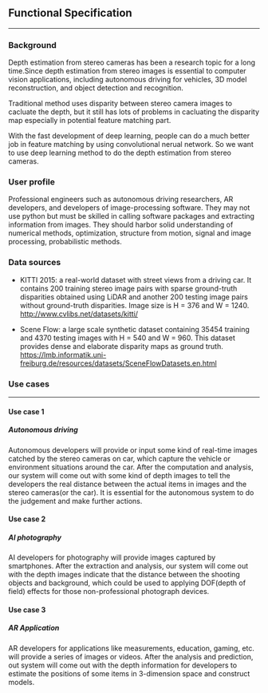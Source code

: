 ## Functional Specification
--------------------
### Background
Depth estimation from stereo cameras has been a research topic for a long time.Since depth estimation from stereo images is essential to computer vision applications, including autonomous driving for vehicles, 3D model reconstruction, and object detection and recognition. 

Traditional method uses disparity between stereo camera images to cacluate the depth, but it still has lots of problems in cacluating the disparity map especially in potential feature matching part. 

With the fast development of deep learning, people can do a much better job in feature matching by using convolutional nerual network. So we want to use deep learning method to do the depth estimation from stereo cameras.

### User profile

Professional engineers such as autonomous driving researchers, AR developers, and developers of image-processing software. They may not use python but must be skilled in calling software packages and extracting information from images. They should harbor solid understanding of numerical methods, optimization, structure from motion, signal and image processing, probabilistic methods.

### Data sources
- KITTI 2015: a real-world dataset with street views from a driving car. It contains 200 training stereo image pairs with sparse ground-truth disparities obtained using LiDAR and another 200 testing image pairs without ground-truth disparities. Image size is H = 376 and W = 1240.
http://www.cvlibs.net/datasets/kitti/

- Scene Flow: a large scale synthetic dataset containing 35454 training and 4370 testing images with H = 540 and W = 960. This dataset provides dense and elaborate disparity maps as ground truth.
https://lmb.informatik.uni-freiburg.de/resources/datasets/SceneFlowDatasets.en.html

### Use cases
--------------------------------
#### Use case 1 
##### Autonomous driving
Autonomous developers will provide or input some kind of real-time images catched by the stereo cameras on car, which capture the vehicle or environment situations around the car.  After the computation and analysis, our system will come out with some kind of depth images to tell the developers the real distance between the actual items in images and the stereo cameras(or the car). It is essential for the autonomous system to do the judgement and make further actions.

#### Use case 2
##### AI photography
AI developers for photography will provide images captured by smartphones. After the extraction and analysis, our system will come out with the depth images indicate that the distance between the shooting objects and background, which could be used to applying DOF(depth of field) effects for those non-professional photograph devices.

#### Use case 3
##### AR Application
AR developers for applications like measurements, education, gaming, etc. will provide a series of images or videos. After the analysis and prediction, out system will come out with the depth information for developers to estimate the positions of some items in 3-dimension space and construct models.
